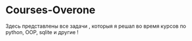 # Courses-Overone
Здесь представлены все задачи , которыя я решал во время курсов по python, OOP, sqlite  и другие !


